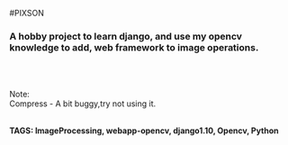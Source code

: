 #PIXSON
<html>
<head>
<title>Opencv - django </title>
<meta name="description" content="Django framework to integrate Opencv on web api">
<meta name="robots" content="index,follow">
<meta name="keywords" content="Django-opencv, Django1.10 , ImageProcessing, webapp-opencv, django1.10, Opencv, Python,opencv web-app, python opencv webapp, pic-resize webapp opencv,
github opencv webapp">
</head>
<div>
<h3>
A hobby project to learn django, and use my opencv knowledge to add, web framework to image operations.
</h3>
<br><br>
<p>
Note:<br>
Compress - A bit buggy,try not using it.

<p>
</div>
<br><strong>TAGS: ImageProcessing, webapp-opencv, django1.10, Opencv, Python</strong>
